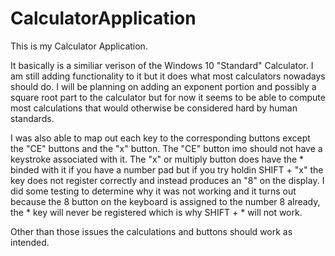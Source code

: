 # CalculatorApplication
This is my Calculator Application.

It basically is a similiar verison of the Windows 10 "Standard" Calculator. I am still adding
functionality to it but it does what most calculators nowadays should do. I will be planning on
adding an exponent portion and possibly a square root part to the calculator but for now it seems
to be able to compute most calculations that would otherwise be considered hard by human standards.

I was also able to map out each key to the corresponding buttons except the "CE" buttons and the "x"
button. The "CE" button imo should not have a keystroke associated with it. The "x" or multiply
button does have the * binded with it if you have a number pad but if you try holdin SHIFT + "x"
the key does not register correctly and instead produces an "8" on the display. I did some testing
to determine why it was not working and it turns out because the 8 button on the keyboard is assigned
to the number 8 already, the * key will never be registered which is why SHIFT + * will not work.

Other than those issues the calculations and buttons should work as intended. 

